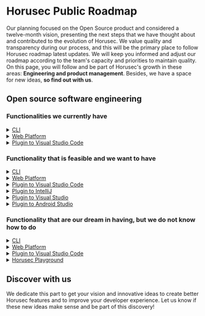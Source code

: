 # Horusec Public Roadmap

Our planning focused on the Open Source product and considered a twelve-month vision, presenting the next steps that we have thought about and contributed to the evolution of Horusec. We value quality and transparency during our process, and this will be the primary place to follow Horusec roadmap latest updates. We will keep you informed and adjust our roadmap according to the team's capacity and priorities to maintain quality. On this page, you will follow and be part of Horusec's growth in these areas: **Engineering and product management**. Besides, we have a space for new ideas, **so find out with us**.

## Open source software engineering

### Functionalities we currently have

<details><summary><a href="https://github.com/mosajjal/horusec" alt="license">CLI</a></summary><br>

- Download binaries for Arm and AMD processor architecture
- Locally vulnerability analysis via command-line interface
- Vulnerability Analysis on CI / CD Treadmill: GitHub Actions, AWS Code Build, Circle Ci, Jenkins, Azure DevOps Pipeline, Gitlab Ci / CD
- Vulnerability analysis via Docker image using volumes.
- Analysis of Dependency: NPM, Yarn, Pypim, Ruby, C #, Go.Mod
- User Custom Rules
- análiseSast (staticApplicationSecurityTesting)ParaLinguagens:C#,Java,Kotlin,Python,Ruby,Golang,Terraform,Javascript,Typescript,Kubernetes,Php,C,C++,Html,Json,Dart,Elixir,Shell,Nginx,Swift
- LEAKS ANALYSIS: Certificates, AWS Keys, Google Cloud Keys, Private Keys, among others.
- Leaks analysis in historic git
- Motor Sast (Static Application Security Testing) for Vulnerabilities Detection.
- CLI without Docker's dependence.
- Export of analysis in formats: JSON, Sonarqube, text
- Local vulnerability treatment between: false positive, risk accepted
- Automatic generation of configuration file
- HTTPS Support for Integration with Horusec-API
- Dynamic Headers Support for Horusec-API Integration
- Show commit authors
- Possibility to ignore files and folders dynamically
- Possibility of ignoring vulnerability by the severity level
- Timeout and dynamic verification time to finalize analysis
- Possibility of analysis in dynamic directories
- Option to break pipeline dynamically
- Code Recommendations Not vulnerable and vulnerable

</details>

<details><summary><a href="https://github.com/mosajjal/horusec-platform" alt="license">Web Platform</a></summary><br>

- Facilitated installation via horusec-operator
- Installation via Charts Kubbernetes
- Installation via docker image
- Vulnerabilities Management (Basic): Identify, change the severity, change the type of vulnerability found between vulnerability, false positive, accepted and corrected risk.
- MultiTenancy
- Vulnerability Dashboard in Workspace or Repository Vision
- Possibility to download Dashboard data for files in PDF, XLS, XML, CSV, PNG, JSON
- Customizable authentication type (LDAP, KEYCLOAK, HORUSEC)
- Simplified navigation by the type of vision (Workspace or repository)
- Vulnerabilities Chart By: Repository, Language, Person Development, Criticity
- Time line of vulnerabilities occurrences
- Integration with CLI using workspace token or repository authorization with the possibility of dynamic expiration.
- Access Invitation to Repositories, Workspaces, Vulnerability Management between (Administrator, Supervisor, User)
- E-mail Shooting and Receiving Invitations for Workspaces
- Webhook Shooting Integration to send analysis to third-party APIs.
- Web Accessibility (A11Y) in Horusec-Manager
- A18N Between (Portuguese, English, Spanish)

</details>

<details><summary><a href="https://github.com/mosajjal/horusec-vscode-plugin" alt="license">Plugin to Visual Studio Code</a></summary><br>

- All CLI settings options within VSCODE
- Dynamic loading when analysis is being executed
- Vulnerability tab with icons and quick link to the vulnerability site

</details>

### Functionality that is feasible and we want to have


<details><summary><a href="https://github.com/mosajjal/horusec" alt="license">CLI</a></summary><br>

- Semantic Analysis JavaScript
- Semantic analysis Java
- Semantic analysis Kotlin
- Semantic Analysis C#
- Semantic Analysis Dart
- Semantic Analysis Typscript
- Semantic Analysis Swift
- Semantic analysis Nginx
- Semantic analysis Kubernetes
- Semantic analysis Leaks
- Decrease the amount of false positives.
- Tab Completion in CLI
- Improve observability in the project.
- Improve Horusec Logs for example: "Remove Left Time", "Remove Unnecessary Warning", "Swap Timeout Log for Progress Bar", "Option for --Quiet no logs"

</details>

<details><summary><a href="https://github.com/mosajjal/horusec-platform" alt="license">Web Platform</a></summary><br>

- Integration to any code analysis tool (Gitchuardian, Snik, etc ...)
- Dashboard to accompany companies and cases of vulnerability
- Screen for the user Enter custom rules through Manager.
- Has options for graphs and queries, for example, failure indicator that entered or decreased in the last version
- Add historical and vulnerability life cycle tracking.
- Exporting vulnerability reports
- Decrease the amount of false positives.
- Improve observability in the project.
- Migrate data from other platforms (Fortify, Sonarqube, Defectdojo) to automatically include in Horusec-Manager
- Decrease the amount of false positives.
- Repositories, Favorites and other features for facilitating experience on the platform

</details>

<details><summary><a href="https://github.com/mosajjal/horusec-vscode-plugin" alt="license">Plugin to Visual Studio Code</a></summary><br>

- Use via Docker or Binary
- Project Code Architecture Mapping
- Perform end to end

</details>

<details><summary><a href="https://github.com/mosajjal/horusec-intellij-plugin" alt="license">Plugin to IntelliJ</a></summary><br>

- Creation and availability of the plugin for Intellij IDE

</details>

<details><summary><a href="https://github.com/mosajjal/horusec-visual-studio-plugin" alt="license">Plugin to Visual Studio</a></summary><br>

- Creating and availability of the plugin for Visual Studio IDE

</details>

<details><summary><a href="https://github.com/mosajjal/horusec-android-studio-plugin" alt="license">Plugin to Android Studio</a></summary><br>

- Creation and availability of the plugin for IDE Android Studio

</details>

### Functionality that are our dream in having, but we do not know how to do

<details><summary><a href="https://github.com/mosajjal/horusec" alt="license">CLI</a></summary><br>

- DAST (Dynamic Application Security Test)
- A simple model to include new market tools without needing to move in source code
- Automatic corrections based on recommendations
- READ (Read Eval Print Loop) to create rules and already test results
- Introduce Horusec in Stores, such as Ubuntu Store, Apt-Get, AUR, Windows ...
- Semantic analysis that enables users to write their own rules
- Create a UI To use Horusec in Windows (something like Next, Next, Install, runs the folder and view the analysis through a Windows installation interface, Ubuntu, Mac)

</details>

<details><summary><a href="https://github.com/mosajjal/horusec-platform" alt="license">Web Platform</a></summary><br>

- Dashboard following previous behaviors to predict new types of incidents and anticipate our action with Horusec using IA
- Grouper of the most common security problems in my application
- Vulnerability Management with Automated Security Complete Reports

</details>

<details><summary><a href="https://github.com/mosajjal/horusec-vscode-plugin" alt="license">Plugin to Visual Studio Code</a></summary><br>

- Include design of the project architecture as well as fortify does to demonstrate why that is a vulnerability.

</details>

<details><summary><a href="https://github.com/mosajjal/horusec-playground" alt="license">Horusec Playground</a></summary><br>

- Include a format that the user can test the horusec on a site without having to download

</details>


## Discover with us

We dedicate this part to get your vision and innovative ideas to create better Horusec features and to improve your developer experience.  Let us know if these new ideas make sense and be part of this discovery! 

